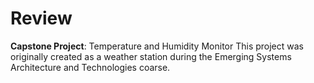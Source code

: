 # Review 

**Capstone Project**: Temperature and Humidity Monitor
This project was originally created as a weather station during the Emerging Systems Architecture and Technologies coarse.  
